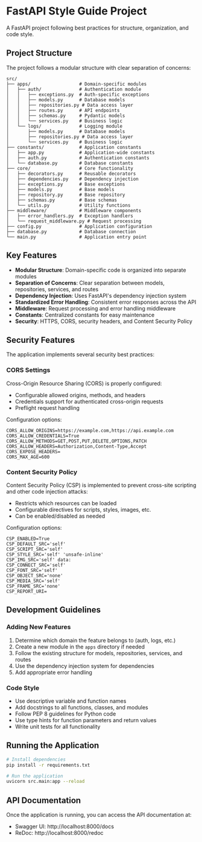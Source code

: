 # FastAPI Style Guide Project

A FastAPI project following best practices for structure, organization, and code style.

## Project Structure

The project follows a modular structure with clear separation of concerns:

```
src/
├── apps/                  # Domain-specific modules
│   ├── auth/              # Authentication module
│   │   ├── exceptions.py  # Auth-specific exceptions
│   │   ├── models.py      # Database models
│   │   ├── repositories.py # Data access layer
│   │   ├── routes.py      # API endpoints
│   │   ├── schemas.py     # Pydantic models
│   │   └── services.py    # Business logic
│   └── logs/              # Logging module
│       ├── models.py      # Database models
│       ├── repositories.py # Data access layer
│       └── services.py    # Business logic
├── constants/             # Application constants
│   ├── app.py             # Application-wide constants
│   ├── auth.py            # Authentication constants
│   └── database.py        # Database constants
├── core/                  # Core functionality
│   ├── decorators.py      # Reusable decorators
│   ├── dependencies.py    # Dependency injection
│   ├── exceptions.py      # Base exceptions
│   ├── models.py          # Base models
│   ├── repository.py      # Base repository
│   ├── schemas.py         # Base schemas
│   └── utils.py           # Utility functions
├── middleware/            # Middleware components
│   ├── error_handlers.py  # Exception handlers
│   └── request_middleware.py # Request processing
├── config.py              # Application configuration
├── database.py            # Database connection
└── main.py                # Application entry point
```

## Key Features

- **Modular Structure**: Domain-specific code is organized into separate modules
- **Separation of Concerns**: Clear separation between models, repositories, services, and routes
- **Dependency Injection**: Uses FastAPI's dependency injection system
- **Standardized Error Handling**: Consistent error responses across the API
- **Middleware**: Request processing and error handling middleware
- **Constants**: Centralized constants for easy maintenance
- **Security**: HTTPS, CORS, security headers, and Content Security Policy

## Security Features

The application implements several security best practices:

### CORS Settings

Cross-Origin Resource Sharing (CORS) is properly configured:

- Configurable allowed origins, methods, and headers
- Credentials support for authenticated cross-origin requests
- Preflight request handling

Configuration options:
```
CORS_ALLOW_ORIGINS=https://example.com,https://api.example.com
CORS_ALLOW_CREDENTIALS=True
CORS_ALLOW_METHODS=GET,POST,PUT,DELETE,OPTIONS,PATCH
CORS_ALLOW_HEADERS=Authorization,Content-Type,Accept
CORS_EXPOSE_HEADERS=
CORS_MAX_AGE=600
```

### Content Security Policy

Content Security Policy (CSP) is implemented to prevent cross-site scripting and other code injection attacks:

- Restricts which resources can be loaded
- Configurable directives for scripts, styles, images, etc.
- Can be enabled/disabled as needed

Configuration options:
```
CSP_ENABLED=True
CSP_DEFAULT_SRC='self'
CSP_SCRIPT_SRC='self'
CSP_STYLE_SRC='self' 'unsafe-inline'
CSP_IMG_SRC='self' data:
CSP_CONNECT_SRC='self'
CSP_FONT_SRC='self'
CSP_OBJECT_SRC='none'
CSP_MEDIA_SRC='self'
CSP_FRAME_SRC='none'
CSP_REPORT_URI=
```

## Development Guidelines

### Adding New Features

1. Determine which domain the feature belongs to (auth, logs, etc.)
2. Create a new module in the `apps` directory if needed
3. Follow the existing structure for models, repositories, services, and routes
4. Use the dependency injection system for dependencies
5. Add appropriate error handling

### Code Style

- Use descriptive variable and function names
- Add docstrings to all functions, classes, and modules
- Follow PEP 8 guidelines for Python code
- Use type hints for function parameters and return values
- Write unit tests for all functionality

## Running the Application

```bash
# Install dependencies
pip install -r requirements.txt

# Run the application
uvicorn src.main:app --reload
```

## API Documentation

Once the application is running, you can access the API documentation at:

- Swagger UI: http://localhost:8000/docs
- ReDoc: http://localhost:8000/redoc